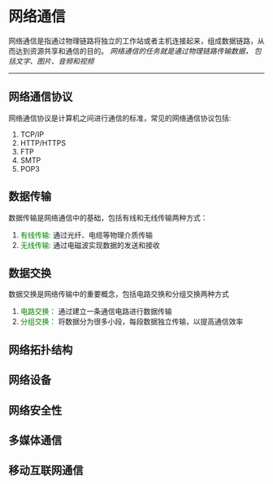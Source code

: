 # 网络通信
网络通信是指通过物理链路将独立的工作站或者主机连接起来，组成数据链路，从而达到资源共享和通信的目的。
*网络通信的任务就是通过物理链路传输数据， 包括文字、图片、音频和视频*
***

## 网络通信协议
网络通信协议是计算机之间进行通信的标准，常见的网络通信协议包括:
1. TCP/IP
2. HTTP/HTTPS
3. FTP
4. SMTP
5. POP3

## 数据传输
数据传输是网络通信中的基础，包括有线和无线传输两种方式：
1. <font color=green>有线传输:</font> 通过光纤、电缆等物理介质传输
2. <font color=green>无线传输:</font> 通过电磁波实现数据的发送和接收

## 数据交换
数据交换是网络传输中的重要概念，包括电路交换和分组交换两种方式
1. <font color=green>电路交换：</font> 通过建立一条通信电路进行数据传输
2. <font color=green>分组交换：</font> 将数据分为很多小段，每段数据独立传输，以提高通信效率

## 网络拓扑结构

## 网络设备

## 网络安全性

## 多媒体通信

## 移动互联网通信



